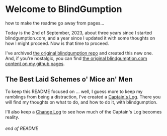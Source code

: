 # Welcome to BlindGumption

how to make the readme go away from pages...

Today is the 2nd of September, 2023, about three years since I started blindgumption.com, and a year since I updated it with some thoughts on how I might proceed.
Now is that time to proceed.

I've archived 
[the original blindgumption repo](https://github.com/blindgumption/original-blindgumption)
and created this new one.
And, if you're nostalgic, you can find
[the original blindgumption.com content on my github pages](https://joeldodson.github.io/mainBlindGumptionOriginalContent/index.html).

## The Best Laid Schemes o' Mice an' Men

To keep this README focused on ... well, I guess more to keep my ramblings from being a distraction, I've created a 
[Captain's Log](CAPTAINSLOG.md).
There you will find my thoughts on what to do, and how to do it, with blindgumption.

I'll also keep a 
[Change Log](CHANGELOG.md)
to see how much of the Captain's Log becomes reality.

###### end of README